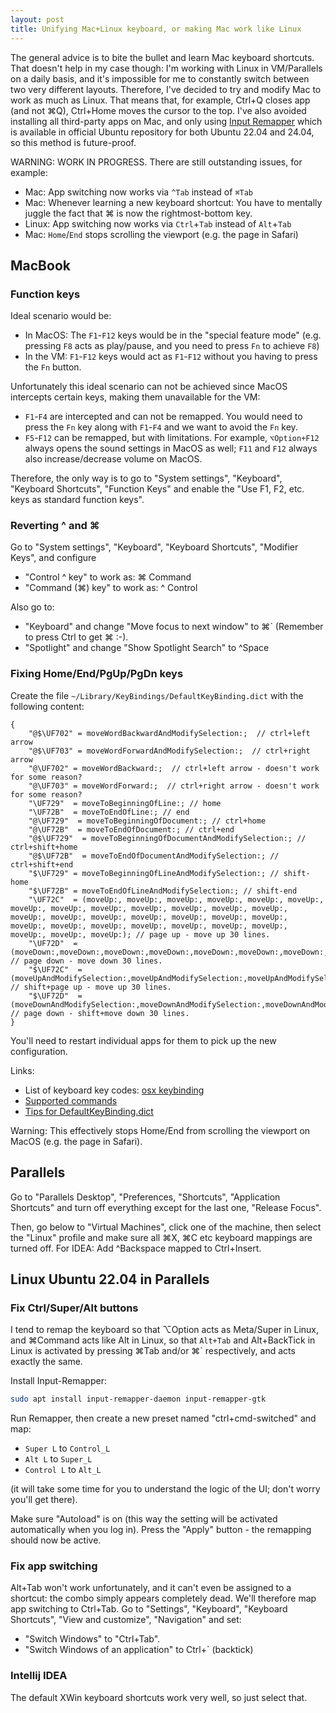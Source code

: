 ```yaml
---
layout: post
title: Unifying Mac+Linux keyboard, or making Mac work like Linux
---
```


The general advice is to bite the bullet and learn Mac keyboard shortcuts. That doesn't help in my case though:
I'm working with Linux in VM/Parallels on a daily basis, and it's impossible for me to constantly switch
between two very different layouts. Therefore, I've decided to try and modify Mac to work as much as Linux.
That means that, for example, Ctrl+Q closes app (and not ⌘Q), Ctrl+Home moves the cursor to the top. I've also avoided installing
all third-party apps on Mac, and only using [Input Remapper](https://github.com/sezanzeb/input-remapper)
which is available in official Ubuntu repository for both Ubuntu 22.04 and 24.04, so this method
is future-proof.

WARNING: WORK IN PROGRESS. There are still outstanding issues, for example:

* Mac: App switching now works via `^Tab` instead of `⌘Tab`
* Mac: Whenever learning a new keyboard shortcut: You have to mentally juggle the fact that ⌘ is now the rightmost-bottom key.
* Linux: App switching now works via `Ctrl`+`Tab` instead of `Alt`+`Tab`
* Mac: `Home`/`End` stops scrolling the viewport (e.g. the page in Safari)

## MacBook

### Function keys

Ideal scenario would be:

* In MacOS: The `F1`-`F12` keys would be in the "special feature mode" (e.g. pressing `F8` acts as play/pause, and you need to press `Fn` to achieve `F8`)
* In the VM: `F1`-`F12` keys would act as `F1`-`F12` without you having to press the `Fn` button.

Unfortunately this ideal scenario can not be achieved since MacOS intercepts certain keys, making them unavailable for the VM:

* `F1`-`F4` are intercepted and can not be remapped. You would need to press the `Fn` key along with `F1`-`F4` and we want to avoid the `Fn` key.
* `F5`-`F12` can be remapped, but with limitations. For example, `⌥Option+F12` always opens the sound settings in MacOS as well; `F11` and `F12` always also
  increase/decrease volume on MacOS.

Therefore, the only way is to go to "System settings", "Keyboard", "Keyboard Shortcuts", "Function Keys"
and enable the "Use F1, F2, etc. keys as standard function keys".

### Reverting ^ and ⌘

Go to "System settings", "Keyboard", "Keyboard Shortcuts", "Modifier Keys", and configure

* "Control ^ key" to work as: ⌘ Command
* "Command (⌘) key" to work as: ^ Control

Also go to:
* "Keyboard" and change "Move focus to next window" to ⌘` (Remember to press Ctrl to get ⌘ :-).
* "Spotlight" and change "Show Spotlight Search" to ^Space

### Fixing Home/End/PgUp/PgDn keys

Create the file `~/Library/KeyBindings/DefaultKeyBinding.dict` with the following content:
```
{
    "@$\UF702" = moveWordBackwardAndModifySelection:;  // ctrl+left arrow
    "@$\UF703" = moveWordForwardAndModifySelection:;  // ctrl+right arrow
    "@\UF702" = moveWordBackward:;  // ctrl+left arrow - doesn't work for some reason?
    "@\UF703" = moveWordForward:;  // ctrl+right arrow - doesn't work for some reason?
    "\UF729"  = moveToBeginningOfLine:; // home
    "\UF72B"  = moveToEndOfLine:; // end
    "@\UF729"  = moveToBeginningOfDocument:; // ctrl+home
    "@\UF72B"  = moveToEndOfDocument:; // ctrl+end
    "@$\UF729"  = moveToBeginningOfDocumentAndModifySelection:; // ctrl+shift+home
    "@$\UF72B"  = moveToEndOfDocumentAndModifySelection:; // ctrl+shift+end
    "$\UF729" = moveToBeginningOfLineAndModifySelection:; // shift-home
    "$\UF72B" = moveToEndOfLineAndModifySelection:; // shift-end
    "\UF72C"  = (moveUp:, moveUp:, moveUp:, moveUp:, moveUp:, moveUp:, moveUp:, moveUp:, moveUp:, moveUp:, moveUp:, moveUp:, moveUp:, moveUp:, moveUp:, moveUp:, moveUp:, moveUp:, moveUp:, moveUp:, moveUp:, moveUp:, moveUp:, moveUp:, moveUp:, moveUp:, moveUp:, moveUp:, moveUp:, moveUp:); // page up - move up 30 lines.
    "\UF72D"  = (moveDown:,moveDown:,moveDown:,moveDown:,moveDown:,moveDown:,moveDown:,moveDown:,moveDown:,moveDown:,moveDown:,moveDown:,moveDown:,moveDown:,moveDown:,moveDown:,moveDown:,moveDown:,moveDown:,moveDown:,moveDown:,moveDown:,moveDown:,moveDown:,moveDown:,moveDown:,moveDown:,moveDown:,moveDown:); // page down - move down 30 lines.
    "$\UF72C"  = (moveUpAndModifySelection:,moveUpAndModifySelection:,moveUpAndModifySelection:,moveUpAndModifySelection:,moveUpAndModifySelection:,moveUpAndModifySelection:,moveUpAndModifySelection:,moveUpAndModifySelection:,moveUpAndModifySelection:,moveUpAndModifySelection:,moveUpAndModifySelection:,moveUpAndModifySelection:,moveUpAndModifySelection:,moveUpAndModifySelection:,moveUpAndModifySelection:,moveUpAndModifySelection:,moveUpAndModifySelection:,moveUpAndModifySelection:,moveUpAndModifySelection:,moveUpAndModifySelection:,moveUpAndModifySelection:,moveUpAndModifySelection:,moveUpAndModifySelection:,moveUpAndModifySelection:,moveUpAndModifySelection:,moveUpAndModifySelection:,moveUpAndModifySelection:,moveUpAndModifySelection:,moveUpAndModifySelection:,moveUpAndModifySelection:); // shift+page up - move up 30 lines.
    "$\UF72D"  = (moveDownAndModifySelection:,moveDownAndModifySelection:,moveDownAndModifySelection:,moveDownAndModifySelection:,moveDownAndModifySelection:,moveDownAndModifySelection:,moveDownAndModifySelection:,moveDownAndModifySelection:,moveDownAndModifySelection:,moveDownAndModifySelection:,moveDownAndModifySelection:,moveDownAndModifySelection:,moveDownAndModifySelection:,moveDownAndModifySelection:,moveDownAndModifySelection:,moveDownAndModifySelection:,moveDownAndModifySelection:,moveDownAndModifySelection:,moveDownAndModifySelection:,moveDownAndModifySelection:,moveDownAndModifySelection:,moveDownAndModifySelection:,moveDownAndModifySelection:,moveDownAndModifySelection:,moveDownAndModifySelection:,moveDownAndModifySelection:,moveDownAndModifySelection:,moveDownAndModifySelection:,moveDownAndModifySelection:,moveDownAndModifySelection:); // page down - shift+move down 30 lines.
}
```
You'll need to restart individual apps for them to pick up the new configuration.

Links:
* List of keyboard key codes: [osx keybinding](http://xahlee.info/kbd/osx_keybinding_key_syntax.html)
* [Supported commands](https://developer.apple.com/documentation/appkit/nsstandardkeybindingresponding)
* [Tips for DefaultKeyBinding.dict](https://apple.stackexchange.com/questions/127023/how-do-i-know-what-to-put-in-defaultkeybinding-dict)

Warning: This effectively stops Home/End from scrolling the viewport on MacOS (e.g. the page in Safari).

## Parallels

Go to "Parallels Desktop", "Preferences, "Shortcuts", "Application Shortcuts" and turn off everything except for the last one, "Release Focus".

Then, go below to "Virtual Machines", click one of the machine, then select the "Linux" profile
and make sure all ⌘X, ⌘C etc keyboard mappings are turned off.
For IDEA: Add ^Backspace mapped to Ctrl+Insert.

## Linux Ubuntu 22.04 in Parallels

### Fix Ctrl/Super/Alt buttons

I tend to remap the keyboard so that ⌥Option acts as Meta/Super in Linux, and ⌘Command acts like Alt in Linux,
so that `Alt+Tab` and Alt+BackTick in Linux is activated by pressing ⌘Tab and/or ⌘` respectively, and acts
exactly the same.

Install Input-Remapper:
```bash
sudo apt install input-remapper-daemon input-remapper-gtk
```
Run Remapper, then create a new preset named "ctrl+cmd-switched" and map:

* `Super L` to `Control_L`
* `Alt L` to `Super_L`
* `Control L` to `Alt_L`

(it will take some time for you to understand the logic of the UI; don't worry you'll get there).

Make sure "Autoload" is on (this way the setting will be activated automatically when you log in). Press the "Apply" button -
the remapping should now be active.

### Fix app switching

Alt+Tab won't work unfortunately, and it can't even be assigned to a shortcut: the combo simply appears completely dead.
We'll therefore map app switching to Ctrl+Tab. Go to "Settings", "Keyboard", "Keyboard Shortcuts", "View and customize",
"Navigation" and set:

* "Switch Windows" to "Ctrl+Tab".
* "Switch Windows of an application" to Ctrl+` (backtick)

### Intellij IDEA

The default XWin keyboard shortcuts work very well, so just select that.
